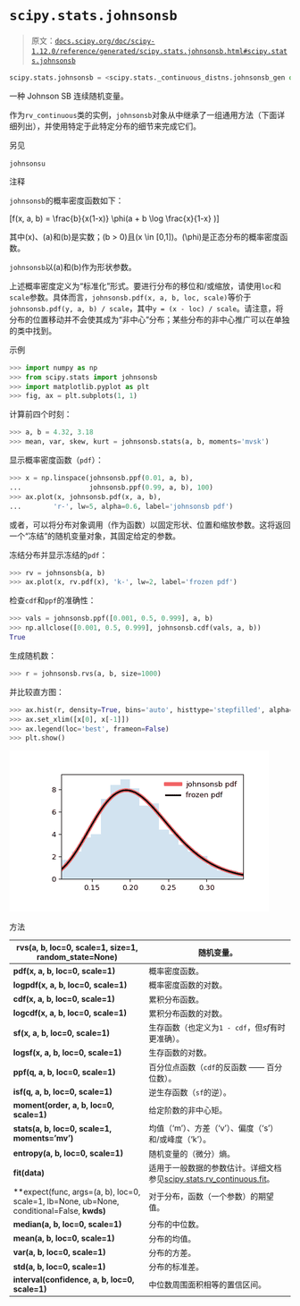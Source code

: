 # `scipy.stats.johnsonsb`

> 原文：[`docs.scipy.org/doc/scipy-1.12.0/reference/generated/scipy.stats.johnsonsb.html#scipy.stats.johnsonsb`](https://docs.scipy.org/doc/scipy-1.12.0/reference/generated/scipy.stats.johnsonsb.html#scipy.stats.johnsonsb)

```py
scipy.stats.johnsonsb = <scipy.stats._continuous_distns.johnsonsb_gen object>
```

一种 Johnson SB 连续随机变量。

作为`rv_continuous`类的实例，`johnsonsb`对象从中继承了一组通用方法（下面详细列出），并使用特定于此特定分布的细节来完成它们。

另见

`johnsonsu`

注释

`johnsonsb`的概率密度函数如下：

\[f(x, a, b) = \frac{b}{x(1-x)} \phi(a + b \log \frac{x}{1-x} )\]

其中\(x\)、\(a\)和\(b\)是实数；\(b > 0\)且\(x \in [0,1]\)。\(\phi\)是正态分布的概率密度函数。

`johnsonsb`以\(a\)和\(b\)作为形状参数。

上述概率密度定义为“标准化”形式。要进行分布的移位和/或缩放，请使用`loc`和`scale`参数。具体而言，`johnsonsb.pdf(x, a, b, loc, scale)`等价于`johnsonsb.pdf(y, a, b) / scale`，其中`y = (x - loc) / scale`。请注意，将分布的位置移动并不会使其成为“非中心”分布；某些分布的非中心推广可以在单独的类中找到。

示例

```py
>>> import numpy as np
>>> from scipy.stats import johnsonsb
>>> import matplotlib.pyplot as plt
>>> fig, ax = plt.subplots(1, 1) 
```

计算前四个时刻：

```py
>>> a, b = 4.32, 3.18
>>> mean, var, skew, kurt = johnsonsb.stats(a, b, moments='mvsk') 
```

显示概率密度函数（`pdf`）：

```py
>>> x = np.linspace(johnsonsb.ppf(0.01, a, b),
...                 johnsonsb.ppf(0.99, a, b), 100)
>>> ax.plot(x, johnsonsb.pdf(x, a, b),
...        'r-', lw=5, alpha=0.6, label='johnsonsb pdf') 
```

或者，可以将分布对象调用（作为函数）以固定形状、位置和缩放参数。这将返回一个“冻结”的随机变量对象，其固定给定的参数。

冻结分布并显示冻结的`pdf`：

```py
>>> rv = johnsonsb(a, b)
>>> ax.plot(x, rv.pdf(x), 'k-', lw=2, label='frozen pdf') 
```

检查`cdf`和`ppf`的准确性：

```py
>>> vals = johnsonsb.ppf([0.001, 0.5, 0.999], a, b)
>>> np.allclose([0.001, 0.5, 0.999], johnsonsb.cdf(vals, a, b))
True 
```

生成随机数：

```py
>>> r = johnsonsb.rvs(a, b, size=1000) 
```

并比较直方图：

```py
>>> ax.hist(r, density=True, bins='auto', histtype='stepfilled', alpha=0.2)
>>> ax.set_xlim([x[0], x[-1]])
>>> ax.legend(loc='best', frameon=False)
>>> plt.show() 
```

![../../_images/scipy-stats-johnsonsb-1.png](img/534d53e480f1de09502d85ec15d0bfe8.png)

方法

| **rvs(a, b, loc=0, scale=1, size=1, random_state=None)** | 随机变量。 |
| --- | --- |
| **pdf(x, a, b, loc=0, scale=1)** | 概率密度函数。 |
| **logpdf(x, a, b, loc=0, scale=1)** | 概率密度函数的对数。 |
| **cdf(x, a, b, loc=0, scale=1)** | 累积分布函数。 |
| **logcdf(x, a, b, loc=0, scale=1)** | 累积分布函数的对数。 |
| **sf(x, a, b, loc=0, scale=1)** | 生存函数（也定义为`1 - cdf`，但*sf*有时更准确）。 |
| **logsf(x, a, b, loc=0, scale=1)** | 生存函数的对数。 |
| **ppf(q, a, b, loc=0, scale=1)** | 百分位点函数（`cdf`的反函数 —— 百分位数）。 |
| **isf(q, a, b, loc=0, scale=1)** | 逆生存函数（`sf`的逆）。 |
| **moment(order, a, b, loc=0, scale=1)** | 给定阶数的非中心矩。 |
| **stats(a, b, loc=0, scale=1, moments=’mv’)** | 均值（‘m’）、方差（‘v’）、偏度（‘s’）和/或峰度（‘k’）。 |
| **entropy(a, b, loc=0, scale=1)** | 随机变量的（微分）熵。 |
| **fit(data)** | 适用于一般数据的参数估计。详细文档参见[scipy.stats.rv_continuous.fit](https://docs.scipy.org/doc/scipy/reference/generated/scipy.stats.rv_continuous.fit.html#scipy.stats.rv_continuous.fit)。 |
| **expect(func, args=(a, b), loc=0, scale=1, lb=None, ub=None, conditional=False, **kwds)** | 对于分布，函数（一个参数）的期望值。 |
| **median(a, b, loc=0, scale=1)** | 分布的中位数。 |
| **mean(a, b, loc=0, scale=1)** | 分布的均值。 |
| **var(a, b, loc=0, scale=1)** | 分布的方差。 |
| **std(a, b, loc=0, scale=1)** | 分布的标准差。 |
| **interval(confidence, a, b, loc=0, scale=1)** | 中位数周围面积相等的置信区间。 |
